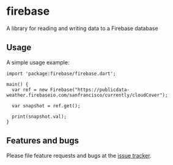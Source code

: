 # firebase

A library for reading and writing data to a Firebase database

## Usage

A simple usage example:

    import 'package:firebase/firebase.dart';

    main() {
      var ref = new Firebase("https://publicdata-weather.firebaseio.com/sanfrancisco/currently/cloudCover");

      var snapshot = ref.get();

      print(snapshot.val);
    }

## Features and bugs

Please file feature requests and bugs at the [issue tracker][tracker].

[tracker]: https://github.com/appsup-dart/firebase/issues
